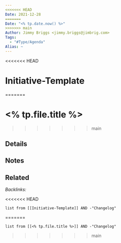 ```yaml
---
<<<<<<< HEAD
Date: 2021-12-28
=======
Date: "<% tp.date.now() %>"
>>>>>>> main
Author: Jimmy Briggs <jimmy.briggs@jimbrig.com>
Tags:
  - "#Type/Agenda"
Alias: ~
---
```


<<<<<<< HEAD
# Initiative-Template
=======
# \<% tp.file.title %>
>>>>>>> main

## Details

## Notes

## Related

*Backlinks:*

<<<<<<< HEAD
```dataview
list from [[Initiative-Template]] AND -"Changelog"
```
=======
````dataview
list from [[<% tp.file.title %>]] AND -"Changelog"
````
>>>>>>> main

